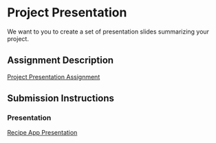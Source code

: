# Project Presentation
We want to you to create a set of presentation slides summarizing your project.

## Assignment Description
[Project Presentation Assignment](https://education.launchcode.org/liftoff/modules/assignments/project-presentation)

## Submission Instructions

### Presentation
[Recipe App Presentation](https://github.com/aritz95/liftoff-assignments/blob/master/P6-Project_Presentation/RecipeApp.pdf)
